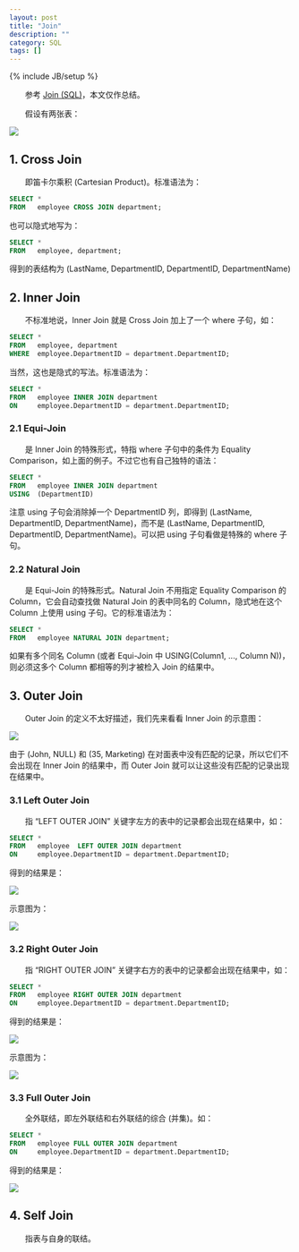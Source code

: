 ```yaml
---
layout: post
title: "Join"
description: ""
category: SQL
tags: []
---
```

{% include JB/setup %}

[tables]: https://farm2.staticflickr.com/1484/23812248972_b6898366be_o_d.png
[Inner_Join]: https://farm2.staticflickr.com/1493/23812249022_05f8b52ea4_o_d.png
[Left_Outer_Join_1]: https://farm6.staticflickr.com/5640/23894468786_fea0360975_o_d.png
[Left_Outer_Join_2]: https://farm6.staticflickr.com/5784/23624880850_47c783b0b3_o_d.png
[Right_Outer_Join_1]: https://farm2.staticflickr.com/1537/23292345234_6228fe1c09_o_d.png
[Right_Outer_Join_2]: https://farm2.staticflickr.com/1576/23624880810_88bbcef828_o_d.png
[Full_Outer_Join]: https://farm6.staticflickr.com/5644/23624880890_b3293e07cb_o_d.png

　　参考 [Join (SQL)](http://en.wikipedia.org/wiki/Join_%28SQL%29)，本文仅作总结。  

　　假设有两张表：

![][tables]

## 1. Cross Join

　　即笛卡尔乘积 (Cartesian Product)。标准语法为：

```sql
SELECT *  
FROM   employee CROSS JOIN department;  
```

也可以隐式地写为：

```sql
SELECT *  
FROM   employee, department;
```

得到的表结构为 (LastName, DepartmentID, DepartmentID, DepartmentName)

## 2. Inner Join

　　不标准地说，Inner Join 就是 Cross Join 加上了一个 where 子句，如：

```sql
SELECT *    
FROM   employee, department   
WHERE  employee.DepartmentID = department.DepartmentID;  
```

当然，这也是隐式的写法。标准语法为：

```sql
SELECT *  
FROM   employee INNER JOIN department   
ON     employee.DepartmentID = department.DepartmentID;  
```

### 2.1 Equi-Join

　　是 Inner Join 的特殊形式，特指 where 子句中的条件为 Equality Comparison，如上面的例子。不过它也有自己独特的语法：

```sql
SELECT *  
FROM   employee INNER JOIN department   
USING  (DepartmentID)  
```

注意 using 子句会消除掉一个 DepartmentID 列，即得到 (LastName, DepartmentID, DepartmentName)，而不是 (LastName, DepartmentID, DepartmentID, DepartmentName)。可以把 using 子句看做是特殊的 where 子句。

### 2.2 Natural Join

　　是 Equi-Join 的特殊形式。Natural Join 不用指定 Equality Comparison 的 Column，它会自动查找做 Natural Join 的表中同名的 Column，隐式地在这个 Column 上使用 using 子句。它的标准语法为：

```sql
SELECT *  
FROM   employee NATURAL JOIN department;  
```

如果有多个同名 Column (或者 Equi-Join 中 USING(Column1, ..., Column N))，则必须这多个 Column 都相等的列才被检入 Join 的结果中。

## 3. Outer Join

　　Outer Join 的定义不太好描述，我们先来看看 Inner Join 的示意图：

![][Inner_Join]

由于 (John, NULL) 和 (35, Marketing) 在对面表中没有匹配的记录，所以它们不会出现在 Inner Join 的结果中，而 Outer Join 就可以让这些没有匹配的记录出现在结果中。

### 3.1 Left Outer Join

　　指 “LEFT OUTER JOIN” 关键字左方的表中的记录都会出现在结果中，如：

```sql
SELECT *    
FROM   employee  LEFT OUTER JOIN department    
ON     employee.DepartmentID = department.DepartmentID;
```

得到的结果是：

![][Left_Outer_Join_1]

示意图为：

![][Left_Outer_Join_2]

### 3.2 Right Outer Join

　　指 “RIGHT OUTER JOIN” 关键字右方的表中的记录都会出现在结果中，如：

```sql
SELECT *   
FROM   employee RIGHT OUTER JOIN department   
ON     employee.DepartmentID = department.DepartmentID;
```

得到的结果是：

![][Right_Outer_Join_1]

示意图为：

![][Right_Outer_Join_2]

### 3.3 Full Outer Join

　　全外联结，即左外联结和右外联结的综合 (并集)。如：

```sql
SELECT *    
FROM   employee FULL OUTER JOIN department   
ON     employee.DepartmentID = department.DepartmentID;  
```

得到的结果是：

![][Full_Outer_Join]

## 4. Self Join

　　指表与自身的联结。